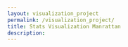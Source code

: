 ```yaml
---
layout: visualization_project
permalink: /visualization_project/
title: Stats Visualization Manrattan
description:
---
```

